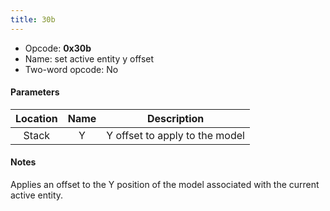 ```yaml
---
title: 30b
---
```


- Opcode: **0x30b**
- Name: set active entity y offset
- Two-word opcode: No

#### Parameters

| Location | Name |          Description           |
|:--------:|:----:|:------------------------------:|
|  Stack   |  Y   | Y offset to apply to the model |

#### Notes

Applies an offset to the Y position of the model associated with the current active entity.

